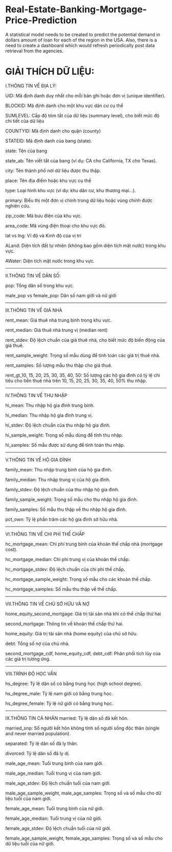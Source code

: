 # Real-Estate-Banking-Mortgage-Price-Prediction
A statistical model needs to be created to predict the potential demand in dollars amount of loan for each of the region in the USA. Also, there is a need to create a dashboard which would refresh periodically post data retrieval from the agencies.

# GIẢI THÍCH DỮ LIỆU:
I.THÔNG TIN VỀ ĐỊA LÝ:

UID: Mã định danh duy nhất cho mỗi bản ghi hoặc đơn vị (unique identifier).

BLOCKID: Mã định danh cho một khu vực dân cư cụ thể

SUMLEVEL: Cấp độ tóm tắt của dữ liệu (summary level), cho biết mức độ chi tiết của dữ liệu

COUNTYID: Mã định danh cho quận (county)

STATEID: Mã định danh của bang (state).

state: Tên của bang

state_ab: Tên viết tắt của bang (ví dụ: CA cho California, TX cho Texas).

city: Tên thành phố nơi dữ liệu được thu thập.

place: Tên địa điểm hoặc khu vực cụ thể

type: Loại hình khu vực (ví dụ: khu dân cư, khu thương mại...).

primary: Biểu thị một đơn vị chính trong dữ liệu hoặc vùng chính được nghiên cứu.

zip_code: Mã bưu điện của khu vực.

area_code: Mã vùng điện thoại cho khu vực đó.

lat vs lng: Vĩ độ và Kinh độ của vị trí

ALand: Diện tích đất tự nhiên (không bao gồm diện tích mặt nước) trong khu vực.

AWater: Diện tích mặt nước trong khu vực.

--------------------------------------------------------------------------------------------------------------------------------------------------------------

II.THÔNG TIN VỀ DÂN SỐ:

pop: Tổng dân số trong khu vực.

male_pop vs female_pop: Dân số nam giới và nữ giới

--------------------------------------------------------------------------------------------------------------------------------------------------------------

III.THÔNG TIN VỀ GIÁ NHÀ

rent_mean: Giá thuê nhà trung bình trong khu vực.

rent_median: Giá thuê nhà trung vị (median rent)

rent_stdev: Độ lệch chuẩn của giá thuê nhà, cho biết mức độ biến động của giá thuê.

rent_sample_weight: Trọng số mẫu dùng để tính toán các giá trị thuê nhà.

rent_samples: Số lượng mẫu thu thập cho giá thuê.

rent_gt_10, 15, 20, 25, 30, 35, 40, 50: Số lượng các hộ gia đình có tỷ lệ chi tiêu cho tiền thuê nhà trên 10, 15, 20, 25, 30, 35, 40, 50% thu nhập.

--------------------------------------------------------------------------------------------------------------------------------------------------------------

IV.THÔNG TIN VỀ THU NHẬP

hi_mean: Thu nhập hộ gia đình trung bình.

hi_median: Thu nhập hộ gia đình trung vị.

hi_stdev: Độ lệch chuẩn của thu nhập hộ gia đình.

hi_sample_weight: Trọng số mẫu dùng để tính thu nhập.

hi_samples: Số mẫu được sử dụng để tính toán thu nhập.

--------------------------------------------------------------------------------------------------------------------------------------------------------------

V.THÔNG TIN VỀ HỘ GIA ĐÌNH

family_mean: Thu nhập trung bình của hộ gia đình.

family_median: Thu nhập trung vị của hộ gia đình.

family_stdev: Độ lệch chuẩn của thu nhập hộ gia đình.

family_sample_weight: Trọng số mẫu cho thu nhập hộ gia đình.

family_samples: Số mẫu thu thập về thu nhập hộ gia đình.

pct_own: Tỷ lệ phần trăm các hộ gia đình sở hữu nhà.

--------------------------------------------------------------------------------------------------------------------------------------------------------------

VI.THÔNG TIN VỀ CHI PHÍ THẾ CHẤP

hc_mortgage_mean: Chi phí trung bình của khoản thế chấp nhà (mortgage cost).

hc_mortgage_median: Chi phí trung vị của khoản thế chấp.

hc_mortgage_stdev: Độ lệch chuẩn của chi phí thế chấp.

hc_mortgage_sample_weight: Trọng số mẫu cho các khoản thế chấp.

hc_mortgage_samples: Số mẫu thu thập về thế chấp.

--------------------------------------------------------------------------------------------------------------------------------------------------------------

VII.THÔNG TIN VỀ CHỦ SỞ HỮU VÀ NỢ

home_equity_second_mortgage: Giá trị tài sản nhà khi có thế chấp thứ hai

second_mortgage: Thông tin về khoản thế chấp thứ hai.

home_equity: Giá trị tài sản nhà (home equity) của chủ sở hữu.

debt: Tổng số nợ của chủ nhà.

second_mortgage_cdf, home_equity_cdf, debt_cdf: Phân phối tích lũy của các giá trị tương ứng.

--------------------------------------------------------------------------------------------------------------------------------------------------------------

VIII.TRÌNH ĐỘ HỌC VẤN

hs_degree: Tỷ lệ dân số có bằng trung học (high school degree).

hs_degree_male: Tỷ lệ nam giới có bằng trung học.

hs_degree_female: Tỷ lệ nữ giới có bằng trung học.

--------------------------------------------------------------------------------------------------------------------------------------------------------------

IX.THÔNG TIN CÁ NHÂN married: Tỷ lệ dân số đã kết hôn.

married_snp: Số người kết hôn không tính số người sống độc thân (single and never married population).

separated: Tỷ lệ dân số đã ly thân.

divorced: Tỷ lệ dân số đã ly dị.

male_age_mean: Tuổi trung bình của nam giới.

male_age_median: Tuổi trung vị của nam giới.

male_age_stdev: Độ lệch chuẩn tuổi của nam giới.

male_age_sample_weight, male_age_samples: Trọng số và số mẫu cho dữ liệu tuổi của nam giới.

female_age_mean: Tuổi trung bình của nữ giới.

female_age_median: Tuổi trung vị của nữ giới.

female_age_stdev: Độ lệch chuẩn tuổi của nữ giới.

female_age_sample_weight, female_age_samples: Trọng số và số mẫu cho dữ liệu tuổi của nữ giới.
